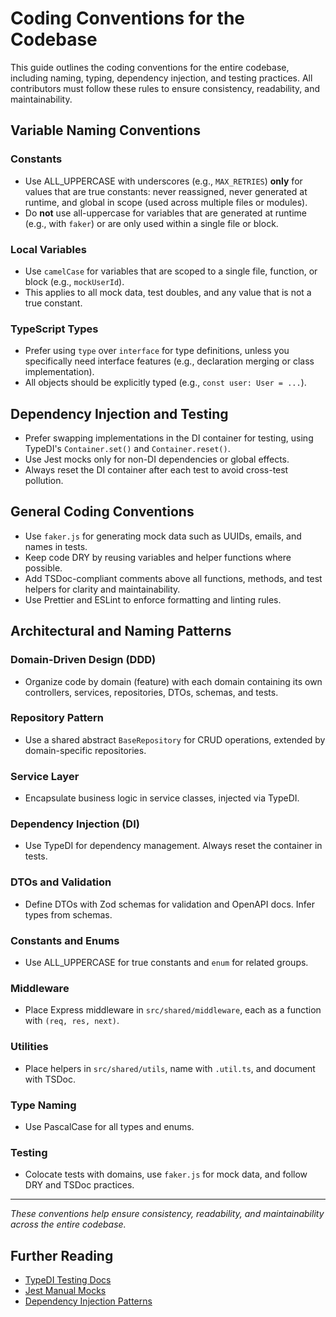 # Coding Conventions for the Codebase

This guide outlines the coding conventions for the entire codebase, including naming, typing, dependency injection, and testing practices. All contributors must follow these rules to ensure consistency, readability, and maintainability.

## Variable Naming Conventions

### Constants

- Use ALL_UPPERCASE with underscores (e.g., `MAX_RETRIES`) **only** for values that are true constants: never reassigned, never generated at runtime, and global in scope (used across multiple files or modules).
- Do **not** use all-uppercase for variables that are generated at runtime (e.g., with `faker`) or are only used within a single file or block.

### Local Variables

- Use `camelCase` for variables that are scoped to a single file, function, or block (e.g., `mockUserId`).
- This applies to all mock data, test doubles, and any value that is not a true constant.

### TypeScript Types

- Prefer using `type` over `interface` for type definitions, unless you specifically need interface features (e.g., declaration merging or class implementation).
- All objects should be explicitly typed (e.g., `const user: User = ...`).

## Dependency Injection and Testing

- Prefer swapping implementations in the DI container for testing, using TypeDI's `Container.set()` and `Container.reset()`.
- Use Jest mocks only for non-DI dependencies or global effects.
- Always reset the DI container after each test to avoid cross-test pollution.

## General Coding Conventions

- Use `faker.js` for generating mock data such as UUIDs, emails, and names in tests.
- Keep code DRY by reusing variables and helper functions where possible.
- Add TSDoc-compliant comments above all functions, methods, and test helpers for clarity and maintainability.
- Use Prettier and ESLint to enforce formatting and linting rules.

## Architectural and Naming Patterns

### Domain-Driven Design (DDD)

- Organize code by domain (feature) with each domain containing its own controllers, services, repositories, DTOs, schemas, and tests.

### Repository Pattern

- Use a shared abstract `BaseRepository` for CRUD operations, extended by domain-specific repositories.

### Service Layer

- Encapsulate business logic in service classes, injected via TypeDI.

### Dependency Injection (DI)

- Use TypeDI for dependency management. Always reset the container in tests.

### DTOs and Validation

- Define DTOs with Zod schemas for validation and OpenAPI docs. Infer types from schemas.

### Constants and Enums

- Use ALL_UPPERCASE for true constants and `enum` for related groups.

### Middleware

- Place Express middleware in `src/shared/middleware`, each as a function with `(req, res, next)`.

### Utilities

- Place helpers in `src/shared/utils`, name with `.util.ts`, and document with TSDoc.

### Type Naming

- Use PascalCase for all types and enums.

### Testing

- Colocate tests with domains, use `faker.js` for mock data, and follow DRY and TSDoc practices.

---

_These conventions help ensure consistency, readability, and maintainability across the entire codebase._

## Further Reading

- [TypeDI Testing Docs](https://github.com/typestack/typedi#testing)
- [Jest Manual Mocks](https://jestjs.io/docs/manual-mocks)
- [Dependency Injection Patterns](https://martinfowler.com/articles/injection.html)
